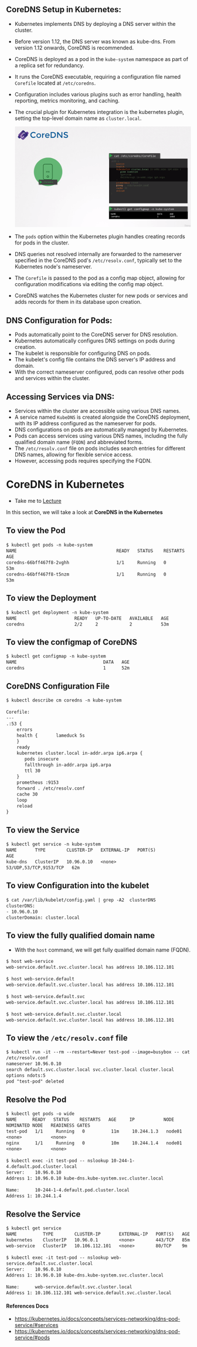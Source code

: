 ## CoreDNS Setup in Kubernetes:

- Kubernetes implements DNS by deploying a DNS server within the cluster.
- Before version 1.12, the DNS server was known as kube-dns. From version 1.12 onwards, CoreDNS is recommended.
- CoreDNS is deployed as a pod in the `kube-system` namespace as part of a replica set for redundancy.
- It runs the CoreDNS executable, requiring a configuration file named `Corefile` located at `/etc/coredns`.
- Configuration includes various plugins such as error handling, health reporting, metrics monitoring, and caching.
- The crucial plugin for Kubernetes integration is the kubernetes plugin, setting the top-level domain name as `cluster.local`.

  ![CDNS](../../images/coredns.png)

- The `pods` option within the Kubernetes plugin handles creating records for pods in the cluster.
- DNS queries not resolved internally are forwarded to the nameserver specified in the CoreDNS pod's `/etc/resolv.conf`, typically set to the Kubernetes node's nameserver.
- The `Corefile` is passed to the pod as a config map object, allowing for configuration modifications via editing the config map object.
- CoreDNS watches the Kubernetes cluster for new pods or services and adds records for them in its database upon creation.

## DNS Configuration for Pods:

- Pods automatically point to the CoreDNS server for DNS resolution.
- Kubernetes automatically configures DNS settings on pods during creation.
- The kubelet is responsible for configuring DNS on pods.
- The kubelet's config file contains the DNS server's IP address and domain.
- With the correct nameserver configured, pods can resolve other pods and services within the cluster.

## Accessing Services via DNS:

- Services within the cluster are accessible using various DNS names.
- A service named `KubeDNS` is created alongside the CoreDNS deployment, with its IP address configured as the nameserver for pods.
- DNS configurations on pods are automatically managed by Kubernetes.
- Pods can access services using various DNS names, including the fully qualified domain name (`FQDN`) and abbreviated forms.
- The `/etc/resolv.conf` file on pods includes search entries for different DNS names, allowing for flexible service access.
- However, accessing pods requires specifying the FQDN.


  

# CoreDNS in Kubernetes

- Take me to [Lecture](https://kodekloud.com/topic/coredns-in-kubernetes/)

In this section, we will take a look at **CoreDNS in the Kubernetes**

## To view the Pod

```
$ kubectl get pods -n kube-system
NAME                                      READY   STATUS    RESTARTS   AGE
coredns-66bff467f8-2vghh                  1/1     Running   0          53m
coredns-66bff467f8-t5nzm                  1/1     Running   0          53m
```

## To view the Deployment

```
$ kubectl get deployment -n kube-system
NAME                      READY   UP-TO-DATE   AVAILABLE   AGE
coredns                   2/2     2            2           53m
```

## To view the configmap of CoreDNS

```
$ kubectl get configmap -n kube-system
NAME                                 DATA   AGE
coredns                              1      52m
```

## CoreDNS Configuration File

```
$ kubectl describe cm coredns -n kube-system

Corefile:
---
.:53 {
    errors
    health {       lameduck 5s
    }
    ready
    kubernetes cluster.local in-addr.arpa ip6.arpa {
       pods insecure
       fallthrough in-addr.arpa ip6.arpa
       ttl 30
    }
    prometheus :9153
    forward . /etc/resolv.conf
    cache 30
    loop
    reload
}
```

## To view the Service

```
$ kubectl get service -n kube-system
NAME       TYPE        CLUSTER-IP   EXTERNAL-IP   PORT(S)                  AGE
kube-dns   ClusterIP   10.96.0.10   <none>        53/UDP,53/TCP,9153/TCP   62m
```

## To view Configuration into the kubelet

```
$ cat /var/lib/kubelet/config.yaml | grep -A2  clusterDNS
clusterDNS:
- 10.96.0.10
clusterDomain: cluster.local
```

## To view the fully qualified domain name

- With the `host` command, we will get fully qualified domain name (FQDN).

```
$ host web-service
web-service.default.svc.cluster.local has address 10.106.112.101

$ host web-service.default
web-service.default.svc.cluster.local has address 10.106.112.101

$ host web-service.default.svc
web-service.default.svc.cluster.local has address 10.106.112.101

$ host web-service.default.svc.cluster.local
web-service.default.svc.cluster.local has address 10.106.112.101
```

## To view the `/etc/resolv.conf` file

```
$ kubectl run -it --rm --restart=Never test-pod --image=busybox -- cat /etc/resolv.conf
nameserver 10.96.0.10
search default.svc.cluster.local svc.cluster.local cluster.local
options ndots:5
pod "test-pod" deleted
```

## Resolve the Pod

```
$ kubectl get pods -o wide
NAME      READY   STATUS    RESTARTS   AGE     IP           NODE     NOMINATED NODE   READINESS GATES
test-pod   1/1     Running   0          11m     10.244.1.3   node01   <none>           <none>
nginx      1/1     Running   0          10m     10.244.1.4   node01   <none>           <none>

$ kubectl exec -it test-pod -- nslookup 10-244-1-4.default.pod.cluster.local
Server:    10.96.0.10
Address 1: 10.96.0.10 kube-dns.kube-system.svc.cluster.local

Name:      10-244-1-4.default.pod.cluster.local
Address 1: 10.244.1.4
```

## Resolve the Service

```
$ kubectl get service
NAME          TYPE        CLUSTER-IP       EXTERNAL-IP   PORT(S)   AGE
kubernetes    ClusterIP   10.96.0.1        <none>        443/TCP   85m
web-service   ClusterIP   10.106.112.101   <none>        80/TCP    9m

$ kubectl exec -it test-pod -- nslookup web-service.default.svc.cluster.local
Server:    10.96.0.10
Address 1: 10.96.0.10 kube-dns.kube-system.svc.cluster.local

Name:      web-service.default.svc.cluster.local
Address 1: 10.106.112.101 web-service.default.svc.cluster.local
```

#### References Docs

- https://kubernetes.io/docs/concepts/services-networking/dns-pod-service/#services
- https://kubernetes.io/docs/concepts/services-networking/dns-pod-service/#pods

